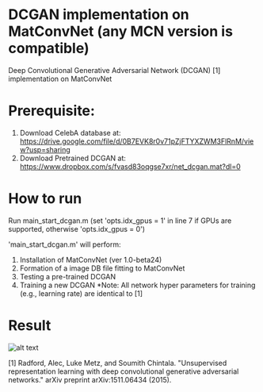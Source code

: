 # DCGAN implementation on MatConvNet (any MCN version is compatible)
Deep Convolutional Generative Adversarial Network (DCGAN) [1] implementation on MatConvNet 

# Prerequisite: 
1. Download CelebA database at: https://drive.google.com/file/d/0B7EVK8r0v71pZjFTYXZWM3FlRnM/view?usp=sharing
2. Download Pretrained DCGAN at: https://www.dropbox.com/s/fvasd83oqgse7xr/net_dcgan.mat?dl=0

# How to run
Run main_start_dcgan.m (set 'opts.idx_gpus = 1' in line 7 if GPUs are supported, otherwise 'opts.idx_gpus = 0')

'main_start_dcgan.m' will perform:
1. Installation of MatConvNet (ver 1.0-beta24)
2. Formation of a image DB file fitting to MatConvNet
3. Testing a pre-trained DCGAN
4. Training a new DCGAN
*Note: All network hyper parameters for training (e.g., learning rate) are identical to [1]


# Result
![alt text](https://github.com/sunghbae/dcgan-matconvnet/blob/master/demo.png)

[1] Radford, Alec, Luke Metz, and Soumith Chintala. "Unsupervised representation learning with deep convolutional generative adversarial networks." arXiv preprint arXiv:1511.06434 (2015).
